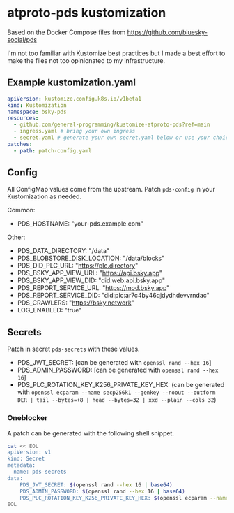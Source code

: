 # atproto-pds kustomization

Based on the Docker Compose files from https://github.com/bluesky-social/pds

I'm not too familiar with Kustomize best practices but I made a best effort to make the files not too opinionated to my infrastructure.

## Example kustomization.yaml
```yaml
apiVersion: kustomize.config.k8s.io/v1beta1
kind: Kustomization
namespace: bsky-pds
resources:
  - github.com/general-programming/kustomize-atproto-pds?ref=main
  - ingress.yaml # bring your own ingress
  - secret.yaml # generate your own secret.yaml below or use your choice of secret store
patches:
  - path: patch-config.yaml
```

## Config
All ConfigMap values come from the upstream. Patch `pds-config` in your Kustomization as needed.

Common:
- PDS_HOSTNAME: "your-pds.example.com"

Other:
- PDS_DATA_DIRECTORY: "/data"
- PDS_BLOBSTORE_DISK_LOCATION: "/data/blocks"
- PDS_DID_PLC_URL: "https://plc.directory"
- PDS_BSKY_APP_VIEW_URL: "https://api.bsky.app"
- PDS_BSKY_APP_VIEW_DID: "did:web:api.bsky.app"
- PDS_REPORT_SERVICE_URL: "https://mod.bsky.app"
- PDS_REPORT_SERVICE_DID: "did:plc:ar7c4by46qjdydhdevvrndac"
- PDS_CRAWLERS: "https://bsky.network"
- LOG_ENABLED: "true"

## Secrets
Patch in secret `pds-secrets` with these values.

- PDS_JWT_SECRET: [can be generated with `openssl rand --hex 16`]
- PDS_ADMIN_PASSWORD: [can be generated with `openssl rand --hex 16`]
- PDS_PLC_ROTATION_KEY_K256_PRIVATE_KEY_HEX: (can be generated with `openssl ecparam --name secp256k1 --genkey --noout --outform DER | tail --bytes=+8 | head --bytes=32 | xxd --plain --cols 32`)

### Oneblocker
A patch can be generated with the following shell snippet.
```sh
cat << EOL
apiVersion: v1
kind: Secret
metadata:
  name: pds-secrets
data:
    PDS_JWT_SECRET: $(openssl rand --hex 16 | base64)
    PDS_ADMIN_PASSWORD: $(openssl rand --hex 16 | base64)
    PDS_PLC_ROTATION_KEY_K256_PRIVATE_KEY_HEX: $(openssl ecparam --name secp256k1 --genkey --noout --outform DER | tail --bytes=+8 | head --bytes=32 | xxd --plain --cols 32 | base64)
EOL
```
